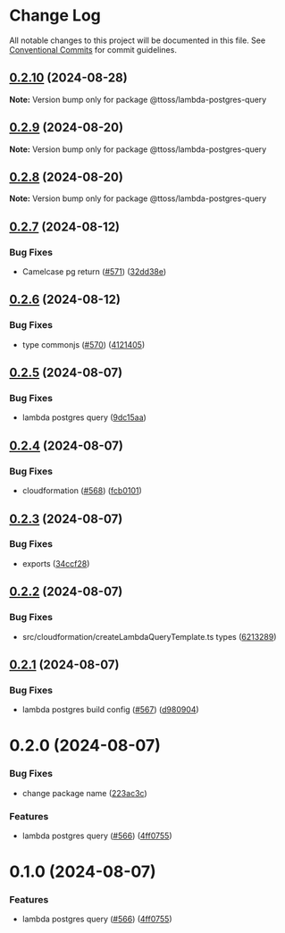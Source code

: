 # Change Log

All notable changes to this project will be documented in this file.
See [Conventional Commits](https://conventionalcommits.org) for commit guidelines.

## [0.2.10](https://github.com/ttoss/ttoss/compare/@ttoss/lambda-postgres-query@0.2.9...@ttoss/lambda-postgres-query@0.2.10) (2024-08-28)

**Note:** Version bump only for package @ttoss/lambda-postgres-query

## [0.2.9](https://github.com/ttoss/ttoss/compare/@ttoss/lambda-postgres-query@0.2.8...@ttoss/lambda-postgres-query@0.2.9) (2024-08-20)

**Note:** Version bump only for package @ttoss/lambda-postgres-query

## [0.2.8](https://github.com/ttoss/ttoss/compare/@ttoss/lambda-postgres-query@0.2.7...@ttoss/lambda-postgres-query@0.2.8) (2024-08-20)

**Note:** Version bump only for package @ttoss/lambda-postgres-query

## [0.2.7](https://github.com/ttoss/ttoss/compare/@ttoss/lambda-postgres-query@0.2.6...@ttoss/lambda-postgres-query@0.2.7) (2024-08-12)

### Bug Fixes

- Camelcase pg return ([#571](https://github.com/ttoss/ttoss/issues/571)) ([32dd38e](https://github.com/ttoss/ttoss/commit/32dd38eccf0597227f569a22c7183e6ffc56138d))

## [0.2.6](https://github.com/ttoss/ttoss/compare/@ttoss/lambda-postgres-query@0.2.5...@ttoss/lambda-postgres-query@0.2.6) (2024-08-12)

### Bug Fixes

- type commonjs ([#570](https://github.com/ttoss/ttoss/issues/570)) ([4121405](https://github.com/ttoss/ttoss/commit/4121405a44014e2a96f19bb7f8aa356865d095f9))

## [0.2.5](https://github.com/ttoss/ttoss/compare/@ttoss/lambda-postgres-query@0.2.4...@ttoss/lambda-postgres-query@0.2.5) (2024-08-07)

### Bug Fixes

- lambda postgres query ([9dc15aa](https://github.com/ttoss/ttoss/commit/9dc15aa9653058d9cee28cc151e716fd8150b3cd))

## [0.2.4](https://github.com/ttoss/ttoss/compare/@ttoss/lambda-postgres-query@0.2.3...@ttoss/lambda-postgres-query@0.2.4) (2024-08-07)

### Bug Fixes

- cloudformation ([#568](https://github.com/ttoss/ttoss/issues/568)) ([fcb0101](https://github.com/ttoss/ttoss/commit/fcb0101e96f8a319cb2925e29e07727aebd77419))

## [0.2.3](https://github.com/ttoss/ttoss/compare/@ttoss/lambda-postgres-query@0.2.2...@ttoss/lambda-postgres-query@0.2.3) (2024-08-07)

### Bug Fixes

- exports ([34ccf28](https://github.com/ttoss/ttoss/commit/34ccf2807b676c017eb9431047e50857a316e7b5))

## [0.2.2](https://github.com/ttoss/ttoss/compare/@ttoss/lambda-postgres-query@0.2.1...@ttoss/lambda-postgres-query@0.2.2) (2024-08-07)

### Bug Fixes

- src/cloudformation/createLambdaQueryTemplate.ts types ([6213289](https://github.com/ttoss/ttoss/commit/6213289655bb9caba34d53c4e9849f30ef2d50af))

## [0.2.1](https://github.com/ttoss/ttoss/compare/@ttoss/lambda-postgres-query@0.2.0...@ttoss/lambda-postgres-query@0.2.1) (2024-08-07)

### Bug Fixes

- lambda postgres build config ([#567](https://github.com/ttoss/ttoss/issues/567)) ([d980904](https://github.com/ttoss/ttoss/commit/d9809048e451ea67166e77fd894d8529ecae647f))

# 0.2.0 (2024-08-07)

### Bug Fixes

- change package name ([223ac3c](https://github.com/ttoss/ttoss/commit/223ac3cebe0c047e9a91e464de2151fc06187eee))

### Features

- lambda postgres query ([#566](https://github.com/ttoss/ttoss/issues/566)) ([4ff0755](https://github.com/ttoss/ttoss/commit/4ff075534d651ae6be8b3c5c2c11f7c870d848ff))

# 0.1.0 (2024-08-07)

### Features

- lambda postgres query ([#566](https://github.com/ttoss/ttoss/issues/566)) ([4ff0755](https://github.com/ttoss/ttoss/commit/4ff075534d651ae6be8b3c5c2c11f7c870d848ff))
